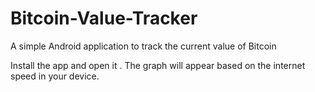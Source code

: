 # Bitcoin-Value-Tracker
A simple Android application to track the current value of Bitcoin

Install the app and open it .
The graph will appear based on the internet speed in your device.
